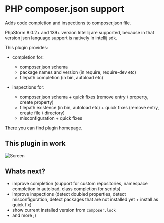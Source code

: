 # PHP composer.json support

Adds code completion and inspections to composer.json file.

PhpStorm 8.0.2+ and 139+ version Intellij are supported, because in that version json language support is natively in
intellij sdk.

This plugin provides:

* completion for:
    * composer.json schema
    * package names and version (in require, require-dev etc)
    * filepath completion (in bin, autoload etc)

* inspections for:
    * composer.json schema + quick fixes (remove entry / property, create property)
    * filepath existence (in bin, autoload etc) + quick fixes (remove entry, create file / directory)
    * misconfiguration + quick fixes

[There][2] you can find plugin homepage.

## This plugin in work

![Screen][1]

## Whats next?

* improve completion (support for custom repositories, namespace completion in autoload, class completion for scripts)
* improve inspections (detect doubled properties, detect misconfiguration, detect packages that are not installed yet + install as quick fix)
* show current installed version from `composer.lock`
* and more ;)

[1]: https://plugins.jetbrains.com/files/7631/screenshot_14847.png
[2]: https://plugins.jetbrains.com/plugin/7631